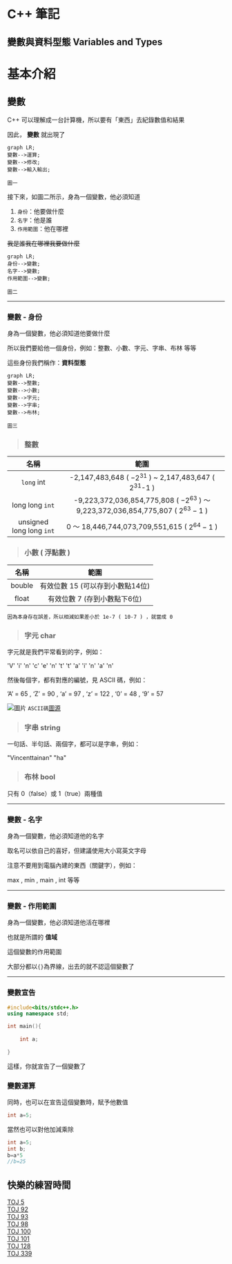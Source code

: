 # **C++ 筆記**
## 變數與資料型態 Variables and Types  

# 基本介紹  

## 變數  

C++ 可以理解成一台計算機，所以要有「東西」去紀錄數值和結果  

因此， **變數** 就出現了  
```mermaid
graph LR;
變數-->運算;
變數-->修改;
變數-->輸入輸出;
```
```圖一```

接下來，如圖二所示，身為一個變數，他必須知道  

1. `身份`：他要做什麼  
2. `名字`：他是誰 
3. `作用範圍`：他在哪裡  

~~我是誰我在哪裡我要做什麼~~  

```mermaid
graph LR;
身份-->變數;
名字-->變數;
作用範圍-->變數;
```
```圖二```

---

### 變數 - 身份

身為一個變數，他必須知道他要做什麼  

所以我們要給他一個身份，例如：整數、小數、字元、字串、布林 等等  

這些身份我們稱作：**資料型態**  

```mermaid
graph LR;
變數-->整數;
變數-->小數;
變數-->字元;
變數-->字串;
變數-->布林;
```
```圖三```

> ### 整數

|           名稱           |                                         範圍                                         |
|:------------------------:|:------------------------------------------------------------------------------------:|
|       ` long ` int       |             -2,147,483,648 ( $-2^{31}$ ) ~ 2,147,483,647 ( $2^{31}$-1 )              |
|    long long ` int `     | -9,223,372,036,854,775,808 ( $-2^{63}$ ) ～ 9,223,372,036,854,775,807 ( $2^{63}-1$ ) |
| unsigned long long `int` |                    0 ～ 18,446,744,073,709,551,615 ( $2^{64}-1$ )                    |

> ### 小數 ( 浮點數 )

|  名稱  |               範圍               |
|:------:|:--------------------------------:|
| bouble | 有效位數 15 (可以存到小數點14位) |
| float  |   有效位數 7 (存到小數點下6位)   |

`因為本身存在誤差，所以相減如果差小於 1e-7 ( 10-7 ) ，就當成 0`

> ### 字元 char

字元就是我們平常看到的字，例如：  

'V' 'i' 'n' 'c' 'e' 'n' 't' 't' 'a' 'i' 'n' 'a' 'n'  

然後每個字，都有對應的編號，見 ASCII 碼，例如：  

’A’ = 65 , ‘Z’ = 90 , ‘a’ = 97 , ‘z’ = 122 , ‘0’ = 48 , ‘9’ = 57  

![圖片](https://hackmd.io/_uploads/rJTUd0VER.png)
``` ASCII碼 ```[圖源](https://ithelp.ithome.com.tw/articles/10283394?sc=pt)  

> ### 字串 string

一句話、半句話、兩個字，都可以是字串，例如：  

"Vincenttainan" "ha"  

> ### 布林 bool

只有 0（false）或 1（true）兩種值

---

### 變數 - 名字

身為一個變數，他必須知道他的名字  

取名可以依自己的喜好，但建議使用大小寫英文字母  

注意不要用到電腦內建的東西（關鍵字），例如：  

max , min , main , int 等等  

---

### 變數 - 作用範圍

身為一個變數，他必須知道他活在哪裡  

也就是所謂的 **值域**  

這個變數的作用範圍  

大部分都以`{}`為界線，出去的就不認這個變數了  

---

### 變數宣告
```cpp
#include<bits/stdc++.h>
using namespace std;

int main(){
    
    int a;
    
}
```
這樣，你就宣告了一個變數了  

### 變數運算

同時，也可以在宣告這個變數時，賦予他數值  

```cpp
int a=5;
```

當然也可以對他加減乘除  

```cpp
int a=5;
int b;
b=a*5
//b=25
```

## 快樂的練習時間

[TOJ 5](https://toj.tfcis.org/oj/pro/5/)  
[TOJ 92](https://toj.tfcis.org/oj/pro/92/)  
[TOJ 93](https://toj.tfcis.org/oj/pro/93/)  
[TOJ 98](https://toj.tfcis.org/oj/pro/98/)  
[TOJ 100](https://toj.tfcis.org/oj/pro/100/)  
[TOJ 101](https://toj.tfcis.org/oj/pro/101/)  
[TOJ 128](https://toj.tfcis.org/oj/pro/128/)  
[TOJ 339](https://toj.tfcis.org/oj/pro/339/)  
